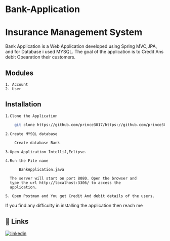 # Bank-Application


# Insurance Management System

Bank Application is a Web Application developed using Spring MVC,JPA, and for Database i used MYSQL. The goal of the application is to Credit Ans debit Opearation their customers.

## Modules
    1. Account
    2. User 
     
## Installation

    1.Clone the Application
```bash
    git clone https://github.com/prince3017/https://github.com/prince3017/Bank-Application
```
    2.Create MYSQL database
```bash
    Create database Bank
```  
    3.Open Application IntelliJ,Eclipse.

    4.Run the File name
```bash
      BankApplication.java
```
      The server will start on port 8080. Open the browser and   
      type the url http://localhost:3306/ to access the 
      application.

    5. Open Postman and You get Credit And debit details of the users.

If you find any difficulty in installing the application then reach me 
## 🔗 Links

[![linkedin](https://img.shields.io/badge/linkedin-0A66C2?style=for-the-badge&logo=linkedin&logoColor=white)](https://www.linkedin.com/in/prince-mahto-9a79ab136/)



